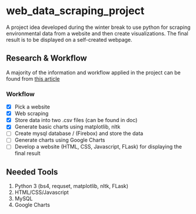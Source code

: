 # web_data_scraping_project
A project idea developed during the winter break to use python for scraping environmental data from a website and then create visualizations. The final result is to be displayed on a self-created webpage.

## Research & Workflow
A majority of the information and workflow applied in the project can be found from [this article](https://towardsdatascience.com/web-scraping-with-python-a-to-copy-z-277a445d64c7)

### Workflow

- [x] Pick a website 
- [x] Web scraping
- [x] Store data into two .csv files (can be found in doc)
- [x] Generate basic charts using matplotlib, nltk
- [ ] Create mysql database / (Firebox) and store the data
- [ ] Generate charts using Google Charts 
- [ ] Develop a website (HTML, CSS, Javascript, FLask) for displaying the final result

## Needed Tools
1. Python 3 (bs4, requset, matplotlib, nltk, FLask)
2. HTML/CSS/Javascript
3. MySQL
4. Google Charts

